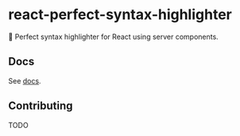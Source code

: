 # react-perfect-syntax-highlighter

🌈 Perfect syntax highlighter for React using server components.

## Docs

See [docs](./lib/README.md).

## Contributing

TODO
